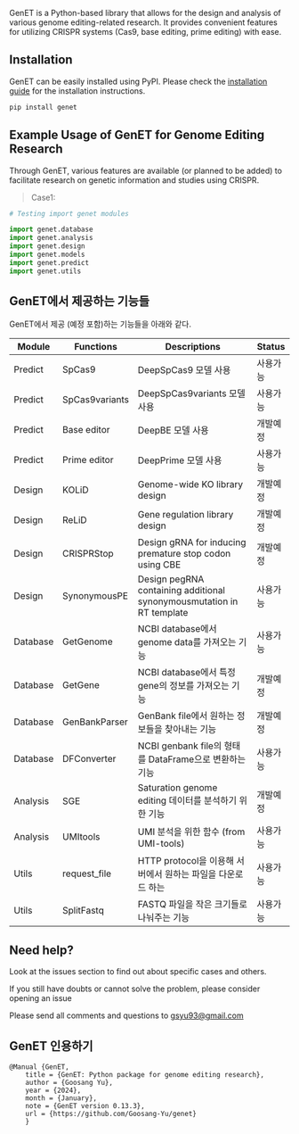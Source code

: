 GenET is a Python-based library that allows for the design and analysis of various genome editing-related research. It provides convenient features for utilizing CRISPR systems (Cas9, base editing, prime editing) with ease.

## Installation
GenET can be easily installed using PyPI. Please check the [installation guide](/genet/installation) for the installation instructions.
```bash
pip install genet
```



## Example Usage of GenET for Genome Editing Research
Through GenET, various features are available (or planned to be added) to facilitate research on genetic information and studies using CRISPR.

> Case1: 

```python
# Testing import genet modules

import genet.database
import genet.analysis
import genet.design
import genet.models
import genet.predict
import genet.utils
```


## GenET에서 제공하는 기능들
GenET에서 제공 (예정 포함)하는 기능들을 아래와 같다. 

| Module   | Functions      | Descriptions                                                          | Status |
| -------- | -------------- | --------------------------------------------------------------------- | ------ |
| Predict  | SpCas9         | DeepSpCas9 모델 사용                                                   | 사용가능   |
| Predict  | SpCas9variants | DeepSpCas9variants 모델 사용                                           | 사용가능   |
| Predict  | Base editor    | DeepBE 모델 사용                                                       | 개발예정   |
| Predict  | Prime editor   | DeepPrime 모델 사용                                                    | 사용가능   |
| Design   | KOLiD          | Genome-wide KO library design                                         | 개발예정   |
| Design   | ReLiD          | Gene regulation library design                                        | 개발예정   |
| Design   | CRISPRStop     | Design gRNA for inducing premature stop codon using CBE               | 개발예정   |
| Design   | SynonymousPE   | Design pegRNA containing additional synonymousmutation in RT template | 사용가능   |
| Database | GetGenome      | NCBI database에서 genome data를 가져오는 기능                           | 사용가능   |
| Database | GetGene        | NCBI database에서 특정 gene의 정보를 가져오는 기능                       | 개발예정   |
| Database | GenBankParser  | GenBank file에서 원하는 정보들을 찾아내는 기능                           | 개발예정   |
| Database | DFConverter    | NCBI genbank file의 형태를 DataFrame으로 변환하는 기능                  | 사용가능   |
| Analysis | SGE            | Saturation genome editing 데이터를 분석하기 위한 기능                   | 개발예정   |
| Analysis | UMItools       | UMI 분석을 위한 함수 (from UMI-tools)                                  | 사용가능   |
| Utils    | request_file   | HTTP protocol을 이용해 서버에서 원하는 파일을 다운로드 하는              | 사용가능   |
| Utils    | SplitFastq     | FASTQ 파일을 작은 크기들로 나눠주는 기능                                | 사용가능   |



## Need help?
Look at the issues section to find out about specific cases and others.

If you still have doubts or cannot solve the problem, please consider opening an issue 

Please send all comments and questions to gsyu93@gmail.com


## GenET 인용하기

```
@Manual {GenET, 
    title = {GenET: Python package for genome editing research}, 
    author = {Goosang Yu}, 
    year = {2024}, 
    month = {January}, 
    note = {GenET version 0.13.3}, 
    url = {https://github.com/Goosang-Yu/genet}
    }
```
